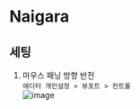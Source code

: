 Naigara
==========

세팅 
-----
1. 마우스 패닝 방향 반전  
`에디터 개인설정 > 뷰포트 > 컨트롤 `  
![image](https://user-images.githubusercontent.com/30430227/137095178-41ee6bb6-3d31-407f-abf4-66353147029e.png)  





